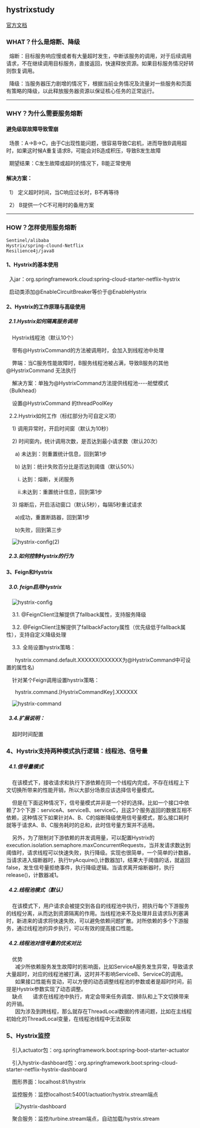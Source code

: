 hystrixstudy
------
[官方文档](https://cloud.spring.io/spring-cloud-static/spring-cloud-netflix/1.4.7.RELEASE/single/spring-cloud-netflix.html)

<h3>WHAT？什么是熔断、降级</h3>
&nbsp;&nbsp;熔断：目标服务响应慢或者有大量超时发生，中断该服务的调用，对于后续调用请求，不在继续调用目标服务，直接返回，快速释放资源。如果目标服务情况好转则恢复调用。

&nbsp;&nbsp;降级：当服务器压力剧增的情况下，根据当前业务情况及流量对一些服务和页面有策略的降级，以此释放服务器资源以保证核心任务的正常运行。

-----
<h3>WHY？为什么需要服务熔断</h3>
<h4>避免级联故障导致雪崩</h4>

&nbsp;&nbsp;场景：A→B→C，由于C出现性能问题，很容易导致C宕机，进而导致B调用超时，如果这时候A重复请求B，可能会对B造成积压，导致B发生故障

&nbsp;&nbsp;期望结果：C发生故障或超时的情况下，B能正常使用

<h4>解决方案：</h4>

&nbsp;&nbsp;1）  定义超时时间，当C响应过长时，B不再等待

&nbsp;&nbsp;2）  B提供一个C不可用时的备用方案

---
<h3>HOW？怎样使用服务熔断</h3>

    Sentinel/alibaba
    Hystrix/spring-clound-Netflix
    Resilience4j/java8

<h4>1、Hystrix的基本使用</h4>

&nbsp;&nbsp;入jar：org.springframework.cloud:spring-cloud-starter-netflix-hystrix

&nbsp;&nbsp;启动类添加@EnableCircuitBreaker等价于@EnableHystrix
<h4>2、Hystrix的工作原理与高级使用</h4>

<h5>&nbsp;&nbsp;2.1.Hystrix如何隔离服务调用</h5>

&nbsp;&nbsp;&nbsp;&nbsp;Hystrix线程池（默认10个）

&nbsp;&nbsp;&nbsp;&nbsp;带有@HystrixCommand的方法被调用时，会加入到线程池中处理

&nbsp;&nbsp;&nbsp;&nbsp;弊端：当C服务性能故障时，B服务线程池被占满，导致B服务的其他@HystrixCommand 无法执行

&nbsp;&nbsp;&nbsp;&nbsp;解决方案：单独为@HystrixCommand方法提供线程池----舱壁模式（Bulkhead）

&nbsp;&nbsp;&nbsp;&nbsp;设置@HystrixCommand 的threadPoolKey

&nbsp;&nbsp;2.2.Hystrix如何工作（标红部分为可自定义项）

&nbsp;&nbsp;&nbsp;&nbsp;1) 调用异常时，开启时间窗（默认为10秒）

&nbsp;&nbsp;&nbsp;&nbsp;2) 时间窗内，统计调用次数，是否达到最小请求数（默认20次）

&nbsp;&nbsp;&nbsp;&nbsp;&nbsp;&nbsp;a) 未达到：则重置统计信息，回到第1步

&nbsp;&nbsp;&nbsp;&nbsp;&nbsp;&nbsp;b) 达到：统计失败百分比是否达到阈值（默认50%）

&nbsp;&nbsp;&nbsp;&nbsp;&nbsp;&nbsp;&nbsp;&nbsp;i. 达到：熔断，关闭服务

&nbsp;&nbsp;&nbsp;&nbsp;&nbsp;&nbsp;&nbsp;&nbsp;ii.未达到：重置统计信息，回到第1步

&nbsp;&nbsp;&nbsp;&nbsp;3)  熔断后，开启活动窗口（默认5秒），每隔5秒重试请求

&nbsp;&nbsp;&nbsp;&nbsp;&nbsp;&nbsp;a)成功，重置断路器，回到第1步

&nbsp;&nbsp;&nbsp;&nbsp;&nbsp;&nbsp;b)失败，回到第三步

&nbsp;&nbsp;&nbsp;&nbsp;![hystrix-config(2)](https://github.com/NewerForGitHub/hystrixstudy/blob/master/sc-api/src/main/img/hystrix-config(2).png)

<h5>&nbsp;&nbsp;2.3.如何控制Hystrix的行为</h5>
<h4/>3、Feign和Hystrix</h4>

<h5>&nbsp;&nbsp;3.0. feign启用Hystrix</h5>

&nbsp;&nbsp;&nbsp;&nbsp;![hystrix-config](https://github.com/NewerForGitHub/hystrixstudy/blob/master/sc-api/src/main/img/hystrix-config.png)

&nbsp;&nbsp;&nbsp;&nbsp;3.1. @FeignClient注解提供了fallback属性，支持服务降级

&nbsp;&nbsp;&nbsp;&nbsp;3.2. @FeignClient注解提供了fallbackFactory属性（优先级低于fallback属性），支持自定义降级处理

&nbsp;&nbsp;&nbsp;&nbsp;3.3. 全局设置hystrix策略：

&nbsp;&nbsp;&nbsp;&nbsp;&nbsp;&nbsp;hystrix.command.default.XXXXXX(XXXXXX为@HystrixCommand中可设置的属性名)

&nbsp;&nbsp;&nbsp;&nbsp;针对某个Feign调用设置hystrix策略：

&nbsp;&nbsp;&nbsp;&nbsp;&nbsp;&nbsp;hystrix.command.[HystrixCommandKey].XXXXXX

&nbsp;&nbsp;&nbsp;&nbsp;![hystrix-command](https://github.com/NewerForGitHub/hystrixstudy/blob/master/sc-api/src/main/img/hystrix-command.png)

<h5>&nbsp;&nbsp;3.4.扩展说明：</h5>

&nbsp;&nbsp;&nbsp;&nbsp;超时时间配置

<h3>4、Hystrix支持两种模式执行逻辑：线程池、信号量</h3>

<h5>&nbsp;&nbsp;4.1.信号量模式</h5>

&nbsp;&nbsp;&nbsp;&nbsp;在该模式下，接收请求和执行下游依赖在同一个线程内完成，不存在线程上下文切换所带来的性能开销，所以大部分场景应该选择信号量模式。

&nbsp;&nbsp;&nbsp;&nbsp;但是在下面这种情况下，信号量模式并非是一个好的选择。比如一个接口中依赖了3个下游：serviceA、serviceB、serviceC，且这3个服务返回的数据互相不依赖，这种情况下如果针对A、B、C的熔断降级使用信号量模式，那么接口耗时就等于请求A、B、C服务耗时的总和，此时信号量方案并不适用。

&nbsp;&nbsp;&nbsp;&nbsp;另外，为了限制对下游依赖的并发调用量，可以配置Hystrix的execution.isolation.semaphore.maxConcurrentRequests，当并发请求数达到阈值时，请求线程可以快速失败，执行降级。实现也很简单，一个简单的计数器，当请求进入熔断器时，执行tryAcquire(),计数器加1，结果大于阈值的话，就返回false，发生信号量拒绝事件，执行降级逻辑。当请求离开熔断器时，执行release()，计数器减1。

<h5>&nbsp;&nbsp;4.2.线程池模式（默认）</h5>

&nbsp;&nbsp;&nbsp;&nbsp;在该模式下，用户请求会被提交到各自的线程池中执行，把执行每个下游服务的线程分离，从而达到资源隔离的作用。当线程池来不及处理并且请求队列塞满时，新进来的请求将快速失败，可以避免依赖问题扩散。对所依赖的多个下游服务，通过线程池的异步执行，可以有效的提高接口性能。

<h5>&nbsp;&nbsp;4.2.线程池对信号量的优劣对比</h5>

&nbsp;&nbsp;&nbsp;&nbsp;优势<br/>
&nbsp;&nbsp;&nbsp;&nbsp;&nbsp;&nbsp;减少所依赖服务发生故障时的影响面，比如ServiceA服务发生异常，导致请求大量超时，对应的线程池被打满，这时并不影响ServiceB、ServiceC的调用。<br/>
&nbsp;&nbsp;&nbsp;&nbsp;&nbsp;&nbsp;如果接口性能有变动，可以方便的动态调整线程池的参数或者是超时时间，前提是Hystrix参数实现了动态调整。<br/>
&nbsp;&nbsp;&nbsp;&nbsp;缺点
&nbsp;&nbsp;&nbsp;&nbsp;&nbsp;&nbsp;请求在线程池中执行，肯定会带来任务调度、排队和上下文切换带来的开销。<br/>
&nbsp;&nbsp;&nbsp;&nbsp;&nbsp;&nbsp;因为涉及到跨线程，那么就存在ThreadLocal数据的传递问题，比如在主线程初始化的ThreadLocal变量，在线程池线程中无法获取<br/>

<h3>5、Hystrix监控</h3>

&nbsp;&nbsp;&nbsp;&nbsp;引入actuator包：org.springframework.boot:spring-boot-starter-actuator

&nbsp;&nbsp;&nbsp;&nbsp;引入hystrix-dashboard包：org.springframework.boot:spring-cloud-starter-netflix-hystrix-dashboard

&nbsp;&nbsp;&nbsp;&nbsp;图形界面：localhost:81/hystrix

&nbsp;&nbsp;&nbsp;&nbsp;监控服务：监控localhost:54001/actuatior/hystrix.stream端点

&nbsp;&nbsp;&nbsp;&nbsp;&nbsp;&nbsp;![hystrix-dashboard](https://github.com/NewerForGitHub/hystrixstudy/blob/master/sc-api/src/main/img/hystrix-dashboard.png)

&nbsp;&nbsp;&nbsp;&nbsp;聚合服务：监控/turbine.stream端点，自动加载/hystrix.stream
